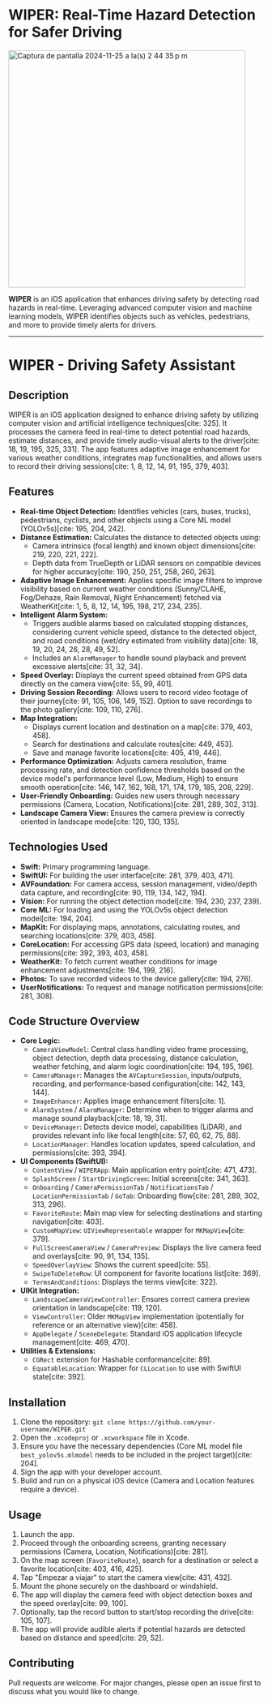 # WIPER: Real-Time Hazard Detection for Safer Driving

<img width="468" alt="Captura de pantalla 2024-11-25 a la(s) 2 44 35 p m" src="https://github.com/user-attachments/assets/df31550d-37db-49cc-abbb-928296bd9ee8">

**WIPER** is an iOS application that enhances driving safety by detecting road hazards in real-time. Leveraging advanced computer vision and machine learning models, WIPER identifies objects such as vehicles, pedestrians, and more to provide timely alerts for drivers.

---

# WIPER - Driving Safety Assistant

## Description

WIPER is an iOS application designed to enhance driving safety by utilizing computer vision and artificial intelligence techniques[cite: 325]. It processes the camera feed in real-time to detect potential road hazards, estimate distances, and provide timely audio-visual alerts to the driver[cite: 18, 19, 195, 325, 331]. The app features adaptive image enhancement for various weather conditions, integrates map functionalities, and allows users to record their driving sessions[cite: 1, 8, 12, 14, 91, 195, 379, 403].

## Features

* **Real-time Object Detection:** Identifies vehicles (cars, buses, trucks), pedestrians, cyclists, and other objects using a Core ML model (YOLOv5s)[cite: 195, 204, 242].
* **Distance Estimation:** Calculates the distance to detected objects using:
    * Camera intrinsics (focal length) and known object dimensions[cite: 219, 220, 221, 222].
    * Depth data from TrueDepth or LiDAR sensors on compatible devices for higher accuracy[cite: 190, 250, 251, 258, 260, 263].
* **Adaptive Image Enhancement:** Applies specific image filters to improve visibility based on current weather conditions (Sunny/CLAHE, Fog/Dehaze, Rain Removal, Night Enhancement) fetched via WeatherKit[cite: 1, 5, 8, 12, 14, 195, 198, 217, 234, 235].
* **Intelligent Alarm System:**
    * Triggers audible alarms based on calculated stopping distances, considering current vehicle speed, distance to the detected object, and road conditions (wet/dry estimated from visibility data)[cite: 18, 19, 20, 24, 26, 28, 49, 52].
    * Includes an `AlarmManager` to handle sound playback and prevent excessive alerts[cite: 31, 32, 34].
* **Speed Overlay:** Displays the current speed obtained from GPS data directly on the camera view[cite: 55, 99, 401].
* **Driving Session Recording:** Allows users to record video footage of their journey[cite: 91, 105, 106, 149, 152]. Option to save recordings to the photo gallery[cite: 109, 110, 276].
* **Map Integration:**
    * Displays current location and destination on a map[cite: 379, 403, 458].
    * Search for destinations and calculate routes[cite: 449, 453].
    * Save and manage favorite locations[cite: 405, 419, 446].
* **Performance Optimization:** Adjusts camera resolution, frame processing rate, and detection confidence thresholds based on the device model's performance level (Low, Medium, High) to ensure smooth operation[cite: 146, 147, 162, 168, 171, 174, 179, 185, 208, 229].
* **User-Friendly Onboarding:** Guides new users through necessary permissions (Camera, Location, Notifications)[cite: 281, 289, 302, 313].
* **Landscape Camera View:** Ensures the camera preview is correctly oriented in landscape mode[cite: 120, 130, 135].

## Technologies Used

* **Swift:** Primary programming language.
* **SwiftUI:** For building the user interface[cite: 281, 379, 403, 471].
* **AVFoundation:** For camera access, session management, video/depth data capture, and recording[cite: 90, 119, 134, 142, 194].
* **Vision:** For running the object detection model[cite: 194, 230, 237, 239].
* **Core ML:** For loading and using the YOLOv5s object detection model[cite: 194, 204].
* **MapKit:** For displaying maps, annotations, calculating routes, and searching locations[cite: 379, 403, 458].
* **CoreLocation:** For accessing GPS data (speed, location) and managing permissions[cite: 392, 393, 403, 458].
* **WeatherKit:** To fetch current weather conditions for image enhancement adjustments[cite: 194, 199, 216].
* **Photos:** To save recorded videos to the device gallery[cite: 194, 276].
* **UserNotifications:** To request and manage notification permissions[cite: 281, 308].

## Code Structure Overview

* **Core Logic:**
    * `CameraViewModel`: Central class handling video frame processing, object detection, depth data processing, distance calculation, weather fetching, and alarm logic coordination[cite: 194, 195, 196].
    * `CameraManager`: Manages the `AVCaptureSession`, inputs/outputs, recording, and performance-based configuration[cite: 142, 143, 144].
    * `ImageEnhancer`: Applies image enhancement filters[cite: 1].
    * `AlarmSystem` / `AlarmManager`: Determine when to trigger alarms and manage sound playback[cite: 18, 19, 31].
    * `DeviceManager`: Detects device model, capabilities (LiDAR), and provides relevant info like focal length[cite: 57, 60, 62, 75, 88].
    * `LocationManager`: Handles location updates, speed calculation, and permissions[cite: 393, 394].
* **UI Components (SwiftUI):**
    * `ContentView` / `WIPERApp`: Main application entry point[cite: 471, 473].
    * `SplashScreen` / `StartDrivingScreen`: Initial screens[cite: 341, 363].
    * `Onboarding` / `CameraPermissionTab` / `NotificationsTab` / `LocationPermissionTab` / `GoTab`: Onboarding flow[cite: 281, 289, 302, 313, 296].
    * `FavoriteRoute`: Main map view for selecting destinations and starting navigation[cite: 403].
    * `CustomMapView`: `UIViewRepresentable` wrapper for `MKMapView`[cite: 379].
    * `FullScreenCameraView` / `CameraPreview`: Displays the live camera feed and overlays[cite: 90, 91, 134, 135].
    * `SpeedOverlayView`: Shows the current speed[cite: 55].
    * `SwipeToDeleteRow`: UI component for favorite locations list[cite: 369].
    * `TermsAndConditions`: Displays the terms view[cite: 322].
* **UIKit Integration:**
    * `LandscapeCameraViewController`: Ensures correct camera preview orientation in landscape[cite: 119, 120].
    * `ViewController`: Older `MKMapView` implementation (potentially for reference or an alternative view)[cite: 458].
    * `AppDelegate` / `SceneDelegate`: Standard iOS application lifecycle management[cite: 469, 470].
* **Utilities & Extensions:**
    * `CGRect` extension for Hashable conformance[cite: 89].
    * `EquatableLocation`: Wrapper for `CLLocation` to use with SwiftUI state[cite: 392].

## Installation

1.  Clone the repository: `git clone https://github.com/your-username/WIPER.git`
2.  Open the `.xcodeproj` or `.xcworkspace` file in Xcode.
3.  Ensure you have the necessary dependencies (Core ML model file `best_yolov5s.mlmodel` needs to be included in the project target)[cite: 204].
4.  Sign the app with your developer account.
5.  Build and run on a physical iOS device (Camera and Location features require a device).

## Usage

1.  Launch the app.
2.  Proceed through the onboarding screens, granting necessary permissions (Camera, Location, Notifications)[cite: 281].
3.  On the map screen (`FavoriteRoute`), search for a destination or select a favorite location[cite: 403, 416, 425].
4.  Tap "Empezar a viajar" to start the camera view[cite: 431, 432].
5.  Mount the phone securely on the dashboard or windshield.
6.  The app will display the camera feed with object detection boxes and the speed overlay[cite: 99, 100].
7.  Optionally, tap the record button to start/stop recording the drive[cite: 105, 107].
8.  The app will provide audible alerts if potential hazards are detected based on distance and speed[cite: 29, 52].

## Contributing

Pull requests are welcome. For major changes, please open an issue first to discuss what you would like to change.





